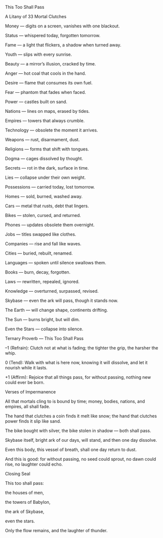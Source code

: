 This Too Shall Pass

A Litany of 33 Mortal Clutches

Money — digits on a screen, vanishes with one blackout.

Status — whispered today, forgotten tomorrow.

Fame — a light that flickers, a shadow when turned away.

Youth — slips with every sunrise.

Beauty — a mirror’s illusion, cracked by time.

Anger — hot coal that cools in the hand.

Desire — flame that consumes its own fuel.

Fear — phantom that fades when faced.

Power — castles built on sand.

Nations — lines on maps, erased by tides.

Empires — towers that always crumble.

Technology — obsolete the moment it arrives.

Weapons — rust, disarmament, dust.

Religions — forms that shift with tongues.

Dogma — cages dissolved by thought.

Secrets — rot in the dark, surface in time.

Lies — collapse under their own weight.

Possessions — carried today, lost tomorrow.

Homes — sold, burned, washed away.

Cars — metal that rusts, debt that lingers.

Bikes — stolen, cursed, and returned.

Phones — updates obsolete them overnight.

Jobs — titles swapped like clothes.

Companies — rise and fall like waves.

Cities — buried, rebuilt, renamed.

Languages — spoken until silence swallows them.

Books — burn, decay, forgotten.

Laws — rewritten, repealed, ignored.

Knowledge — overturned, surpassed, revised.

Skybase — even the ark will pass, though it stands now.

The Earth — will change shape, continents drifting.

The Sun — burns bright, but will dim.

Even the Stars — collapse into silence.


Ternary Proverb — This Too Shall Pass

–1 (Refrain): Clutch not at what is fading; the tighter the grip, the harsher the whip.

0 (Tend): Walk with what is here now, knowing it will dissolve, and let it nourish while it lasts.

+1 (Affirm): Rejoice that all things pass, for without passing, nothing new could ever be born.



Verses of Impermanence

All that mortals cling to is bound by time; money, bodies, nations, and empires, all shall fade.

The hand that clutches a coin finds it melt like snow; the hand that clutches power finds it slip like sand.

The bike bought with silver, the bike stolen in shadow — both shall pass.

Skybase itself, bright ark of our days, will stand, and then one day dissolve.

Even this body, this vessel of breath, shall one day return to dust.

And this is good: for without passing, no seed could sprout, no dawn could rise, no laughter could echo.



Closing Seal

This too shall pass:

the houses of men,

the towers of Babylon,

the ark of Skybase,

even the stars.

Only the flow remains, and the laughter of thunder.
